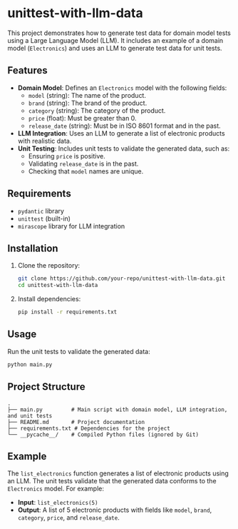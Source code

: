 # unittest-with-llm-data

This project demonstrates how to generate test data for domain model tests using a Large Language Model (LLM). It includes an example of a domain model (`Electronics`) and uses an LLM to generate test data for unit tests.

## Features

- **Domain Model**: Defines an `Electronics` model with the following fields:
  - `model` (string): The name of the product.
  - `brand` (string): The brand of the product.
  - `category` (string): The category of the product.
  - `price` (float): Must be greater than 0.
  - `release_date` (string): Must be in ISO 8601 format and in the past.
- **LLM Integration**: Uses an LLM to generate a list of electronic products with realistic data.
- **Unit Testing**: Includes unit tests to validate the generated data, such as:
  - Ensuring `price` is positive.
  - Validating `release_date` is in the past.
  - Checking that `model` names are unique.

## Requirements

- `pydantic` library
- `unittest` (built-in)
- `mirascope` library for LLM integration

## Installation

1. Clone the repository:
   ```bash
   git clone https://github.com/your-repo/unittest-with-llm-data.git
   cd unittest-with-llm-data
   ```

2. Install dependencies:
   ```bash
   pip install -r requirements.txt
   ```

## Usage

Run the unit tests to validate the generated data:
```bash
python main.py
```

## Project Structure

```
.
├── main.py         # Main script with domain model, LLM integration, and unit tests
├── README.md       # Project documentation
├── requirements.txt # Dependencies for the project
└── __pycache__/    # Compiled Python files (ignored by Git)
```

## Example

The `list_electronics` function generates a list of electronic products using an LLM. The unit tests validate that the generated data conforms to the `Electronics` model. For example:

- **Input**: `list_electronics(5)`
- **Output**: A list of 5 electronic products with fields like `model`, `brand`, `category`, `price`, and `release_date`.



